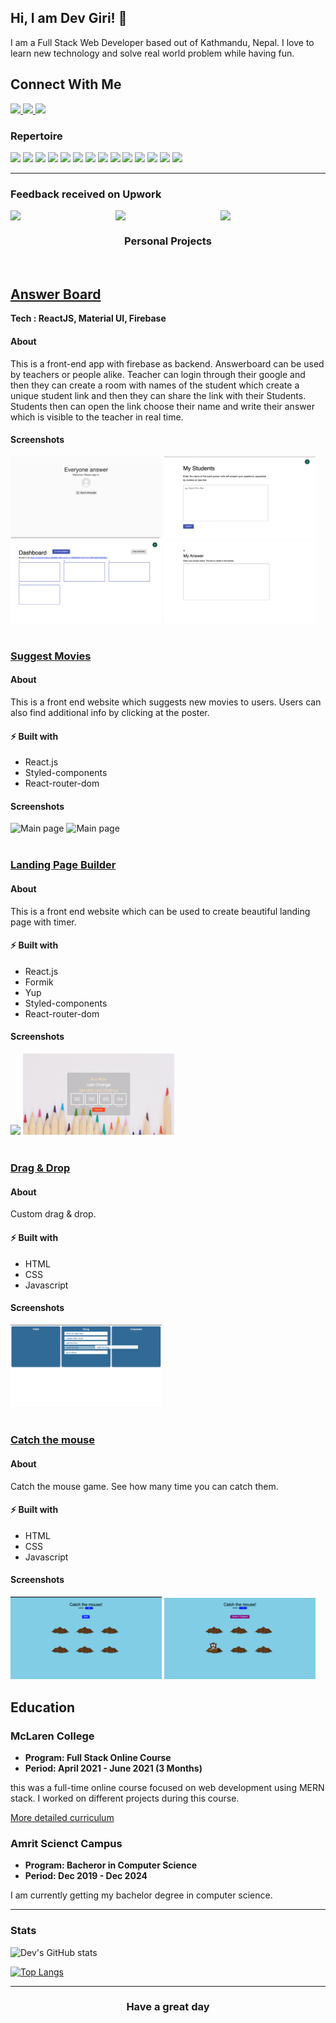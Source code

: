## Hi, I am Dev Giri! 👋
I am a Full Stack Web Developer based out of Kathmandu, Nepal. I love to learn new technology and solve real world problem while having fun.

<h2>Connect With Me</h2>



<a href="mailto:devgiri0082@gmail.com">
  <img src="https://img.shields.io/badge/Gmail-D14836?style=for-the-badge&logo=gmail&logoColor=white">
</a> 
<a href="https://linkedin.com/in/devgiri0082">
  <img src="https://img.shields.io/badge/Linkedin-0A66C2?style=for-the-badge&logo=linkedin&logoColor=white">
</a> 

<a href="https://twitter.com/devgiri0082">
  <img src="https://img.shields.io/badge/Twitter-1DA1F2?style=for-the-badge&logo=twitter&logoColor=white">
</a> 

 
 ### Repertoire

![](https://img.shields.io/badge/HTML5-E34F26?style=for-the-badge&logo=html5&logoColor=white)
![](https://img.shields.io/badge/CSS3-1572B6?style=for-the-badge&logo=css3&logoColor=white)
![](https://img.shields.io/badge/JavaScript-F7DF1E?style=for-the-badge&logo=javascript&logoColor=black)
![](https://img.shields.io/badge/TypeScript-007ACC?style=for-the-badge&logo=typescript&logoColor=white)
![](https://img.shields.io/badge/MongoDB-4EA94B?style=for-the-badge&logo=mongodb&logoColor=white)
![](https://img.shields.io/badge/React-20232A?style=for-the-badge&logo=react&logoColor=61DAFB)
![](https://img.shields.io/badge/Next.js-20232A?style=for-the-badge&logo=next.js&logoColor=61DAFB)
![](https://img.shields.io/badge/tailwind-20232A?style=for-the-badge&logo=Tailwind%20CSS&logoColor=#06B6D4)
![](https://img.shields.io/badge/Node.js-339933?style=for-the-badge&logo=nodedotjs&logoColor=white)
![](https://img.shields.io/badge/Express.js-000000?style=for-the-badge&logo=express&logoColor=white)
![](https://img.shields.io/badge/Nest.js-20232A?style=for-the-badge&logo=NestJS&logoColor=df234c)
![](https://img.shields.io/badge/Amazon_AWS-232F3E?style=for-the-badge&logo=amazon-aws&logoColor=white)
![](https://img.shields.io/badge/Docker-2CA5E0?style=for-the-badge&logo=docker&logoColor=white)
![](https://img.shields.io/badge/Git-F05032?style=for-the-badge&logo=git&logoColor=white)

---

### Feedback received on Upwork

<div style="display: flex; justify-content: center">
   <img width="48%" src = "https://user-images.githubusercontent.com/52324081/148964818-31cab72e-2d53-49cc-906f-8bd682f2b84e.png"/>
<img width="48%" src = "https://user-images.githubusercontent.com/52324081/148963968-1be905a4-438c-4460-8256-15f3ee3c6a10.png"/>
<img width="48%" src = "https://user-images.githubusercontent.com/52324081/148963849-7cc3a805-759a-4fbc-9525-083706441d0f.png"/>
</div>

### <p align=center >Personal Projects</p>
<br/>

## <a href="https://answerboard.netlify.app/">Answer Board</a>
**Tech : ReactJS, Material UI, Firebase**
#### About
This is a front-end app with firebase as backend. Answerboard can be used by teachers or people alike. Teacher can login through their google and then they can create a room with names of the student which create a unique student link and then they  can share the link with their  Students. Students then can open the link choose their name and write their answer which is visible to the teacher in real time.


#### Screenshots
<div style="dispaly: flex: justify-content: center">
<img src = "https://github.com/devgiri0082/devgiri0082/blob/main/images/answer%20board/Screen%20Shot%202021-07-18%20at%2020.14.47.png" alt = "login Page" width="48%"/> 
  <img src = "https://github.com/devgiri0082/devgiri0082/blob/main/images/answer%20board/Screen%20Shot%202021-07-18%20at%2020.15.27.png" alt = "Create Room" width= "48%"/> 
 <img src = "https://github.com/devgiri0082/devgiri0082/blob/main/images/answer%20board/Screen%20Shot%202021-07-18%20at%2020.15.11.png" alt = "Dashbord" width= "48%"/>
 <img src = "https://github.com/devgiri0082/devgiri0082/blob/main/images/answer%20board/Screen%20Shot%202021-07-18%20at%2020.15.40.png" alt="Student Page" width= "48%"/>
 </div>
 <br/>
 
### <a href="https://suggestmovies.netlify.app/">Suggest Movies</a>

#### About
This is a front end website which suggests new movies to users. Users  can also find additional info by clicking at the poster.

#### ⚡️ Built with
- React.js
- Styled-components
- React-router-dom

#### Screenshots

<div style="dispaly: flex: justify-content: center">
<img src = "https://github.com/devgiri0082/devgiri0082/blob/main/images/movies%20website/Screen%20Shot%202021-07-18%20at%2020.28.51.png" alt = "Main page" width = "48%"/>
<img src = "https://github.com/devgiri0082/devgiri0082/blob/main/images/movies%20website/Screen%20Shot%202021-07-18%20at%2020.29.14.png" alt = "Main page" width = "48%"/>
 </div>
 
<br/>
 
### <a href="https://determined-darwin-c22426.netlify.app/">Landing Page Builder</a>

#### About
This is a front end website which can be used to create beautiful landing page with timer.

#### ⚡️ Built with
- React.js
- Formik
- Yup
- Styled-components
- React-router-dom

#### Screenshots

<div style="dispaly: flex: justify-content: center">
  <img src = "https://github.com/devgiri0082/devgiri0082/blob/main/landing%20page%20builder/Screen%20Shot%202021-07-18%20at%2020.35.48.png" width="48%"/>
  <img src = "https://github.com/devgiri0082/devgiri0082/blob/main/landing%20page%20builder/Screen%20Shot%202021-07-18%20at%2020.35.56.png" width ="48%"/>
 </div>
 
<br/>
 
### <a href="https://mystifying-payne-e8165a.netlify.app/">Drag & Drop</a>

#### About
 Custom drag & drop.

#### ⚡️ Built with
- HTML
- CSS
- Javascript

#### Screenshots

<div style="dispaly: flex: justify-content: center">
<img src = "https://github.com/devgiri0082/devgiri0082/blob/main/images/custorm%20drag%20and%20drop/Screen%20Shot%202022-09-08%20at%204.28.12%20PM.png" alt = "Main page" width = "48%"/>
 </div>
 
  <br/>
 
 ### <a href="https://peaceful-perlman-8a9ff4.netlify.app/">Catch the mouse</a>

#### About
 Catch the mouse game. See how many time you can catch them.

#### ⚡️ Built with
- HTML
- CSS
- Javascript

#### Screenshots

<div style="dispaly: flex: justify-content: center">
<img src = "https://github.com/devgiri0082/devgiri0082/blob/main/images/catch%20the%20mouse/Screen%20Shot%202021-07-18%20at%2021.52.43.png" alt = "Main Page" width = "48%"/> 
 <img src = "https://github.com/devgiri0082/devgiri0082/blob/main/images/catch%20the%20mouse/Screen%20Shot%202021-07-18%20at%2021.52.54.png" alt = "MainPage" width = "48%"/>
 </div>

 ## Education
###  McLaren College
- **Program: Full Stack Online Course**
- **Period: April 2021 - June 2021 (3 Months)**

 
 this was a full-time online course focused on web development using MERN stack. I worked on different projects during this course.



[More detailed curriculum](https://mclarencollege.in/course-module/)

###  Amrit Scienct Campus
- **Program: Bacheror in Computer Science**
- **Period:  Dec  2019 - Dec 2024**

 I am currently getting my bachelor degree in computer science.
 
 
 ---

### Stats
![Dev's GitHub stats](https://github-readme-stats.vercel.app/api?username=devgiri0082&show_icons=true&theme=cobalt)
 
[![Top Langs](https://github-readme-stats.vercel.app/api/top-langs/?username=devgiri0082&layout=compact&theme=cobalt)](https://github.com/devgiri0082)

 ---
 
 ### <p align = "center">Have a great day<p/>
  <!--
**devgiri0082/devgiri0082** is a ✨ _special_ ✨ repository because its `README.md` (this file) appears on your GitHub profile.

Here are some ideas to get you started:

- 🔭 I’m currently working on ...
- 🌱 I’m currently learning ...
- 👯 I’m looking to collaborate on ...
- 🤔 I’m looking for help with ...
- 💬 Ask me about ...
- 📫 How to reach me: ...
- 😄 Pronouns: ...
- ⚡ Fun fact: ...
-->
